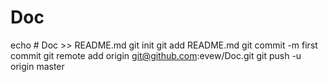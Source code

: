 # Doc
echo # Doc >> README.md
git init
git add README.md
git commit -m first commit 
git remote add origin git@github.com:evew/Doc.git 
git push -u origin master
